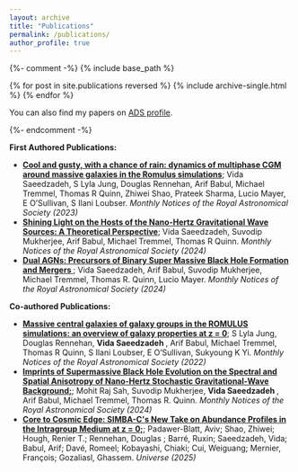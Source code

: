 ```yaml
---
layout: archive
title: "Publications"
permalink: /publications/
author_profile: true
---
```

{%- comment -%}
{% include base_path %}

{% for post in site.publications reversed %}
  {% include archive-single.html %}
{% endfor %} 


<p>You can also find my papers on <a href="https://ui.adsabs.harvard.edu/public-libraries/VpIIp5VrTBarBZq_afDM_A">ADS profile</a>.</p>
{%- endcomment -%}


<p><strong> First Authored Publications:</strong></p>
<ul>
	<li><a href="https://ui.adsabs.harvard.edu/abs/2023MNRAS.525.5677S/abstract"><strong> Cool and gusty, with a chance of rain: dynamics of multiphase CGM around massive galaxies in the Romulus simulations</strong></a>; Vida Saeedzadeh, S Lyla Jung, Douglas Rennehan, Arif Babul, Michael Tremmel, Thomas R Quinn, Zhiwei Shao, Prateek Sharma, Lucio Mayer, E O’Sullivan, S Ilani Loubser. <em> Monthly Notices of the Royal Astronomical Society (2023)</em></li>
	<li><a href="https://ui.adsabs.harvard.edu/abs/2024MNRAS.529.4295S/abstract"><strong> Shining Light on the Hosts of the Nano-Hertz Gravitational Wave Sources: A Theoretical Perspective</strong></a>; Vida Saeedzadeh, Suvodip Mukherjee, Arif Babul, Michael Tremmel, Thomas R Quinn. <em> Monthly Notices of the Royal Astronomical Society (2024)</em></li>
	<li><a href="https://ui.adsabs.harvard.edu/abs/2024ApJ...975..265S/abstract"><strong> Dual AGNs: Precursors of Binary Super Massive Black Hole Formation and Mergers </strong></a>; Vida Saeedzadeh, Arif Babul, Suvodip Mukherjee, Michael Tremmel, Thomas R. Quinn, Lucio Mayer. <em> Monthly Notices of the Royal Astronomical Society (2024)</em></li>
</ul>

<p><strong> Co-authored Publications:</strong></p>

<ul>
	<li><a href="https://ui.adsabs.harvard.edu/abs/2022MNRAS.515...22J/abstract"><strong> Massive central galaxies of galaxy groups in the ROMULUS simulations: an overview of galaxy properties at z = 0</strong></a>; S Lyla Jung, Douglas Rennehan, <strong> Vida Saeedzadeh </strong> , Arif Babul, Michael Tremmel, Thomas R Quinn, S Ilani Loubser, E O’Sullivan, Sukyoung K Yi. <em> Monthly Notices of the Royal Astronomical Society (2022)</em></li>
	<li><a href="https://ui.adsabs.harvard.edu/abs/2024MNRAS.533.1568S/abstract"><strong> Imprints of Supermassive Black Hole Evolution on the Spectral and Spatial Anisotropy of Nano-Hertz Stochastic Gravitational-Wave Background;</strong></a>; Mohit Raj Sah, Suvodip Mukherjee, <strong> Vida Saeedzadeh </strong>, Arif Babul, Michael Tremmel, Thomas R. Quinn. <em> Monthly Notices of the Royal Astronomical Society (2024)</em></li>
	<li><a href="https://ui.adsabs.harvard.edu/abs/2025Univ...11...47P/abstract"><strong> Core to Cosmic Edge: SIMBA-C's New Take on Abundance Profiles in the Intragroup Medium at z = 0;</strong></a>; Padawer-Blatt, Aviv; Shao, Zhiwei; Hough, Renier T.; Rennehan, Douglas ; Barré, Ruxin; Saeedzadeh, Vida; Babul, Arif; Davé, Romeel; Kobayashi, Chiaki; Cui, Weiguang; Mernier, François; Gozaliasl, Ghassem. <em> Universe (2025)</em></li>
</ul>
<ul>
